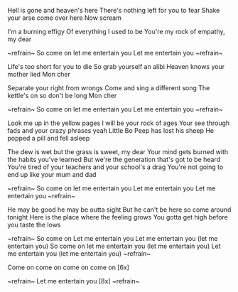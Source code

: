 Hell is gone and heaven's here
There's nothing left for you to fear
Shake your arse come over here
Now scream

I'm a burning effigy
Of everything I used to be
You're my rock of empathy, my dear

~refrain~
So come on let me entertain you
Let me entertain you
~refrain~

Life's too short for you to die
So grab yourself an alibi
Heaven knows your mother lied
Mon cher

Separate your right from wrongs
Come and sing a different song
The kettle's on so don't be long
Mon cher

~refrain~
So come on let me entertain you
Let me entertain you
~refrain~

Look me up in the yellow pages
I will be your rock of ages
Your see through fads and your crazy phrases yeah
Little Bo Peep has lost his sheep
He popped a pill and fell asleep

The dew is wet but the grass is sweet, my dear
Your mind gets burned with the habits you've learned
But we're the generation that's got to be heard
You're tired of your teachers and your school's a drag
You're not going to end up like your mum and dad

~refrain~
So come on let me entertain you
Let me entertain you
Let me entertain you
~refrain~

He may be good he may be outta sight
But he can't be here so come around tonight
Here is the place where the feeling grows
You gotta get high before you taste the lows

~refrain~
So come on
Let me entertain you
Let me entertain you (let me entertain you)
So come on let me entertain you (let me entertain you)
Let me entertain you (let me entertain you)
~refrain~

Come on come on come on come on [6x]

~refrain~
Let me entertain you [8x]
~refrain~